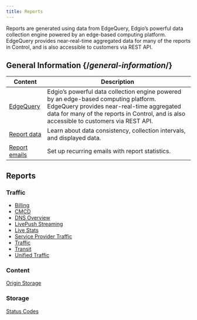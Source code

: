 ```yaml
---
title: Reports
---
```

Reports are generated using data from EdgeQuery, Edgio’s powerful data collection engine powered by an edge-based computing platform. EdgeQuery provides near-real-time aggregated data for many of the reports in Control, and is also accessible to customers via REST API.

## General Information   {/*general-information*/}

| Content | Description|
|---|---|
|[ EdgeQuery](/delivery/control/reports/general_information/edgequery_data) | Edgio’s powerful data collection engine powered by an edge-based computing platform. EdgeQuery provides near-real-time aggregated data for many of the reports in Control, and is also accessible to customers via REST API.|
|[Report data](/delivery/control/reports/general_information/general_information)| Learn about data consistency, collection intervals, and displayed data. |
|[Report emails](/delivery/control/reports/general_information/general_information/#working-with-recurring-report-emails) | Set up recurring emails with report statistics.|

## Reports

### Traffic
- [Billing](/delivery/control/reports/traffic/billing)
- [CMCD](/delivery/control/reports/traffic/cmcd)
- [DNS Overview](/delivery/control/reports/traffic/dns_overview)
- [LivePush Streaming](/delivery/control/reports/traffic/live_push)
- [Live Stats](/delivery/control/reports/traffic/live_stats)
- [Service Provider Traffic](/delivery/control/reports/traffic/service_provider_traffic)
- [Traffic](/delivery/control/reports/traffic/traffic)
- [Transit](/delivery/control/reports/traffic/transit)
- [Unified Traffic](/delivery/control/reports/traffic/unified_traffic)

### Content
[Origin Storage](/delivery/control/reports/content/origin_storage)

### Storage
[Status Codes](/delivery/control/reports/content/status_codes)
